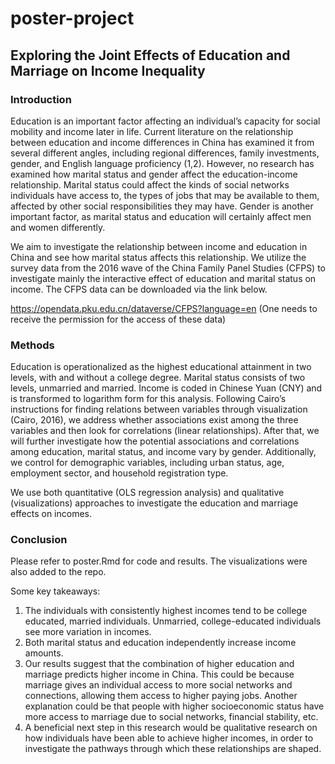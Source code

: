 # poster-project

## Exploring the Joint Effects of Education and Marriage on Income Inequality

### Introduction
Education is an important factor affecting an individual’s capacity for social mobility and income later in life. Current literature on the relationship between education and income differences in China has examined it from several different angles, including regional differences, family investments, gender, and English language proficiency (1,2). However, no research has examined how marital status and gender affect the education-income relationship. Marital status could affect the kinds of social networks individuals have access to, the types of jobs that may be available to them, affected by other social responsibilities they may have. Gender is another important factor, as marital status and education will certainly affect men and women differently. 

We aim to investigate the relationship between income and education in China and see how marital status affects this relationship. We utilize the survey data from the 2016 wave of the China Family Panel Studies (CFPS) to investigate mainly the interactive effect of education and marital status on income. The CFPS data can be downloaded via the link below. 

https://opendata.pku.edu.cn/dataverse/CFPS?language=en 
(One needs to receive the permission for the access of these data)


### Methods

Education is operationalized as the highest educational attainment in two levels, with and without a college degree. Marital status consists of two levels, unmarried and married. Income is coded in Chinese Yuan (CNY) and is transformed to logarithm form for this analysis. Following Cairo’s instructions for finding relations between variables through visualization (Cairo, 2016), we address whether associations exist among the three variables and then look for correlations (linear relationships). After that, we will further investigate how the potential associations and correlations among education, marital status, and income vary by gender. Additionally, we control for demographic variables, including urban status, age, employment sector, and household registration type.

We use both quantitative (OLS regression analysis) and qualitative (visualizations) approaches to investigate the education and marriage effects on incomes. 

### Conclusion 

Please refer to poster.Rmd for code and results. The visualizations were also added to the repo. 

Some key takeaways:
1) The individuals with consistently highest incomes tend to be college educated, married individuals. Unmarried, college-educated individuals see more variation in incomes. 
2) Both marital status and education independently increase income amounts. 
3) Our results suggest that the combination of higher education and marriage predicts higher income in China. This could be because marriage gives an individual access to more social networks and connections, allowing them access to higher paying jobs. Another explanation could be that people with higher socioeconomic status have more access to marriage due to social networks, financial stability, etc. 
4) A beneficial next step in this research would be qualitative research on how individuals have been able to achieve higher incomes, in order to investigate the pathways through which these relationships are shaped. 


